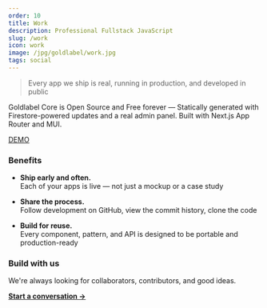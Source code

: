 ```yaml
---
order: 10
title: Work
description: Professional Fullstack JavaScript
slug: /work
icon: work
image: /jpg/goldlabel/work.jpg
tags: social
---
```

> Every app we ship is real, running in production, and developed in public

Goldlabel Core is Open Source and Free forever — Statically generated with Firestore-powered updates and a real admin panel. Built with Next.js App Router and MUI. 

[DEMO](https://goldlabel.pro)

### Benefits

- **Ship early and often.**  
  Each of your apps is live — not just a mockup or a case study

- **Share the process.**  
  Follow development on GitHub, view the commit history, clone the code

- **Build for reuse.**  
  Every component, pattern, and API is designed to be portable and production-ready

### Build with us

We're always looking for collaborators, contributors, and good ideas.

**[Start a conversation →](mailto:hello@goldlabel.pro)**
